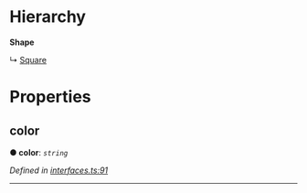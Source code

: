 

# Hierarchy

**Shape**

↳  [Square](_interfaces_.interfaces.square.md)

# Properties

<a id="color"></a>

##  color

**●  color**:  *`string`* 

*Defined in [interfaces.ts:91](https://github.com/tgreyjs/typedoc-plugin-markdown/blob/master/test/src/interfaces.ts#L91)*

___

